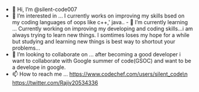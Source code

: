 - 👋 Hi, I’m @silent-code007
- 👀 I’m interested in ...
             I currently works on improving my skills bsed on my coding languages of oops like c++,'
             java..
             - 🌱 I’m currently learning ...
                         Currently working on improving my developing and coding skills...i am always trying to learn new things.
                          I somtimes loses my hope for a while but studying and learning new things is best way to shortout your problems...
- 💞️ I’m looking to collaborate on ...
        after becoming a good developer i want to collaborate with Google summer of code(GSOC) and want to be a develope in google.
- 📫 How to reach me ...
 https://www.codechef.com/users/silent_code\n
 https://twitter.com/Rajiv20534336
